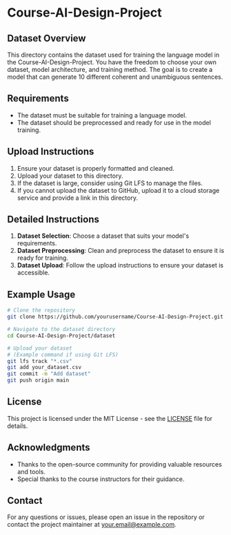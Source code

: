 # Course-AI-Design-Project

## Dataset Overview
This directory contains the dataset used for training the language model in the Course-AI-Design-Project. You have the freedom to choose your own dataset, model architecture, and training method. The goal is to create a model that can generate 10 different coherent and unambiguous sentences.

## Requirements
- The dataset must be suitable for training a language model.
- The dataset should be preprocessed and ready for use in the model training.

## Upload Instructions
1. Ensure your dataset is properly formatted and cleaned.
2. Upload your dataset to this directory.
3. If the dataset is large, consider using Git LFS to manage the files.
4. If you cannot upload the dataset to GitHub, upload it to a cloud storage service and provide a link in this directory.

## Detailed Instructions
1. **Dataset Selection**: Choose a dataset that suits your model's requirements.
2. **Dataset Preprocessing**: Clean and preprocess the dataset to ensure it is ready for training.
3. **Dataset Upload**: Follow the upload instructions to ensure your dataset is accessible.

## Example Usage
```bash
# Clone the repository
git clone https://github.com/yourusername/Course-AI-Design-Project.git

# Navigate to the dataset directory
cd Course-AI-Design-Project/dataset

# Upload your dataset
# (Example command if using Git LFS)
git lfs track "*.csv"
git add your_dataset.csv
git commit -m "Add dataset"
git push origin main
```

## License
This project is licensed under the MIT License - see the [LICENSE](../LICENSE) file for details.

## Acknowledgments
- Thanks to the open-source community for providing valuable resources and tools.
- Special thanks to the course instructors for their guidance.

## Contact
For any questions or issues, please open an issue in the repository or contact the project maintainer at your.email@example.com.

